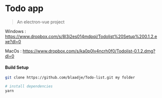# Todo app

> An electron-vue project

Windows : https://www.dropbox.com/s/8l3i2es014mdpqi/Todolist%20Setup%200.1.2.exe?dl=0

MacOs : https://www.dropbox.com/s/ka0p0lv4ncrh0f0/Todolist-0.1.2.dmg?dl=0

#### Build Setup

``` bash
git clone https://github.com/blaadje/Todo-list.git my folder

# install dependencies
yarn

```

